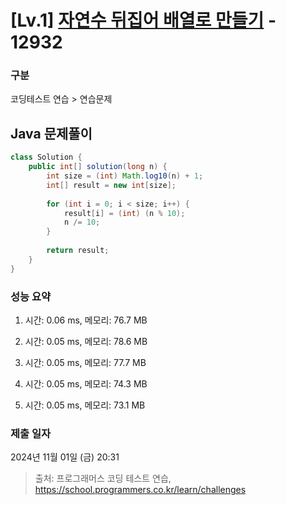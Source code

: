 # [Lv.1] [자연수 뒤집어 배열로 만들기](https://school.programmers.co.kr/learn/courses/30/lessons/12932?language=java) - 12932 

### 구분

코딩테스트 연습 > 연습문제

## Java 문제풀이

```java
class Solution {
    public int[] solution(long n) {
        int size = (int) Math.log10(n) + 1;
        int[] result = new int[size];
        
        for (int i = 0; i < size; i++) {
            result[i] = (int) (n % 10);
            n /= 10;
        }
                
        return result;        
    }
}
```

### 성능 요약

1. 시간: 0.06 ms, 메모리: 76.7 MB

2. 시간: 0.05 ms, 메모리: 78.6 MB
3. 시간: 0.05 ms, 메모리: 77.7 MB
4. 시간: 0.05 ms, 메모리: 74.3 MB
5. 시간: 0.05 ms, 메모리: 73.1 MB

### 제출 일자

2024년 11월 01일 (금) 20:31

> 출처: 프로그래머스 코딩 테스트 연습, https://school.programmers.co.kr/learn/challenges